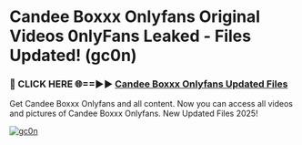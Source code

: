 # Candee Boxxx Onlyfans Original Videos 0nlyFans Leaked - Files Updated! (gc0n)

<h3>🔴 CLICK HERE 🌐==►► <a href="https://tinyurl.com/2m67pmp6" rel="nofollow">Candee Boxxx Onlyfans Updated Files</a></h3>

Get Candee Boxxx Onlyfans and all content. Now you can access all videos and pictures of Candee Boxxx Onlyfans. New Updated Files 2025!

[![gc0n](https://i.imgur.com/H4QAA4z.gif)](https://tinyurl.com/2m67pmp6)